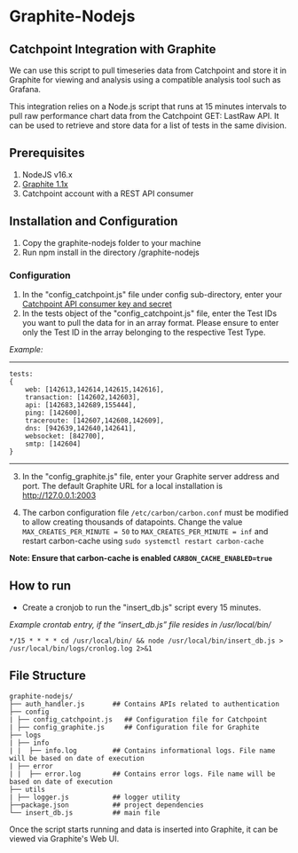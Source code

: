# Graphite-Nodejs
Catchpoint Integration with Graphite
---
We can use this script to pull timeseries data from Catchpoint and store it in Graphite for viewing and analysis using a compatible analysis tool such as Grafana.

This integration relies on a Node.js script that runs at 15 minutes intervals to pull raw performance chart data from the Catchpoint GET: LastRaw API. It can be used to retrieve and store data for a list of tests in the same division. 

## Prerequisites
1. NodeJS v16.x
2. [Graphite 1.1x](https://graphite.readthedocs.io/en/latest/install.html)
3. Catchpoint account with a REST API consumer

## Installation and Configuration
1. Copy the graphite-nodejs folder to your machine
2. Run npm install in the directory /graphite-nodejs

### Configuration
1. In the "config_catchpoint.js" file under config sub-directory, enter your [Catchpoint API consumer key and secret](https://portal.catchpoint.com/ui/Content/Administration/ApiDetail.aspx)
2. In the tests object of the "config_catchpoint.js" file, enter the Test IDs you want to pull the data for in an array format. Please ensure to enter only the Test ID in the array belonging to the respective Test Type.

*Example:*

---
    tests: 
    {
        web: [142613,142614,142615,142616],
        transaction: [142602,142603],
        api: [142683,142689,155444],
        ping: [142600],
        traceroute: [142607,142608,142609],
        dns: [942639,142640,142641],
        websocket: [842700],
        smtp: [142604]
    }

---
3. In the "config_graphite.js" file, enter your Graphite server address and port. The default Graphite URL for a local installation is http://127.0.0.1:2003

4. The carbon configuration file `/etc/carbon/carbon.conf` must be modified to allow creating thousands of datapoints. Change the value `MAX_CREATES_PER_MINUTE = 50` to `MAX_CREATES_PER_MINUTE = inf` and restart carbon-cache using `sudo systemctl restart carbon-cache`

**Note: Ensure that carbon-cache is enabled `CARBON_CACHE_ENABLED=true`**

## How to run

- Create a cronjob to run the "insert_db.js" script every 15 minutes.

*Example crontab entry, if the “insert_db.js” file resides in /usr/local/bin/*

`*/15 * * * * cd /usr/local/bin/ && node /usr/local/bin/insert_db.js > /usr/local/bin/logs/cronlog.log 2>&1`


## File Structure

    graphite-nodejs/
    ├── auth_handler.js       ## Contains APIs related to authentication       
    ├── config
    | ├── config_catchpoint.js   ## Configuration file for Catchpoint 
    | ├── config_graphite.js     ## Configuration file for Graphite
    ├── logs
    | ├── info
    | |  ├── info.log         ## Contains informational logs. File name will be based on date of execution
    | ├── error
    | |  ├── error.log        ## Contains error logs. File name will be based on date of execution          
    ├── utils
    | ├── logger.js           ## logger utility
    ├──package.json           ## project dependencies
    └── insert_db.js          ## main file


Once the script starts running and data is inserted into Graphite, it can be viewed via Graphite's Web UI.
